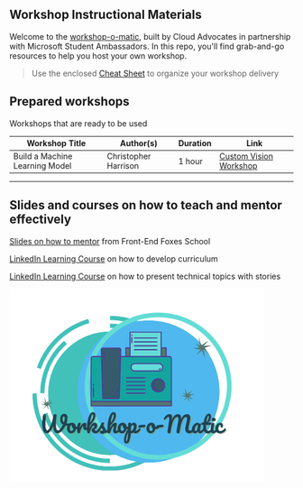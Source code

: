 ## Workshop Instructional Materials

Welcome to the [workshop-o-matic](presentation.pptx), built by Cloud Advocates in partnership with Microsoft Student Ambassadors. In this repo, you'll find grab-and-go resources to help you host your own workshop.

> Use the enclosed [Cheat Sheet](./cheat-sheet.md) to organize your workshop delivery

## Prepared workshops

Workshops that are ready to be used

| **Workshop Title**              | **Author(s)**  | **Duration** | **Link**                                  |
| ------------------------------- | ----------- | ------------ | -------------------------------------- |
Build a Machine Learning Model |Christopher Harrison | 1 hour | [Custom Vision Workshop](./custom-vision-workshop)

---

## Slides and courses on how to teach and mentor effectively

[Slides on how to mentor](https://github.com/FrontEndFoxes/art/blob/main/frontend-foxes-mentor-training.pdf) from Front-End Foxes School

[LinkedIn Learning Course](https://www.linkedin.com/learning/teaching-techniques-developing-curriculum/welcome?autoAdvance=true&autoSkip=false&autoplay=true&resume=true&u=3322) on how to develop curriculum

[LinkedIn Learning Course](https://www.linkedin.com/learning/presenting-technical-information-with-stories/storytelling-for-technical-presentations?autoAdvance=true&autoSkip=false&autoplay=true&resume=true&u=3322) on how to present technical topics with stories

![workshop-o-matic logo](logo.png)
